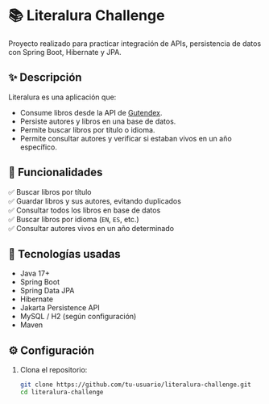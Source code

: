 # 📚 Literalura Challenge

Proyecto realizado para practicar integración de APIs, persistencia de datos con Spring Boot, Hibernate y JPA.

## ✨ Descripción

Literalura es una aplicación que:
- Consume libros desde la API de [Gutendex](https://gutendex.com/).
- Persiste autores y libros en una base de datos.
- Permite buscar libros por título o idioma.
- Permite consultar autores y verificar si estaban vivos en un año específico.

## 🚀 Funcionalidades

✅ Buscar libros por título  
✅ Guardar libros y sus autores, evitando duplicados  
✅ Consultar todos los libros en base de datos  
✅ Buscar libros por idioma (`EN`, `ES`, etc.)  
✅ Consultar autores vivos en un año determinado

## 🧩 Tecnologías usadas

- Java 17+
- Spring Boot
- Spring Data JPA
- Hibernate
- Jakarta Persistence API
- MySQL / H2 (según configuración)
- Maven

## ⚙️ Configuración

1. Clona el repositorio:
   ```bash
   git clone https://github.com/tu-usuario/literalura-challenge.git
   cd literalura-challenge
